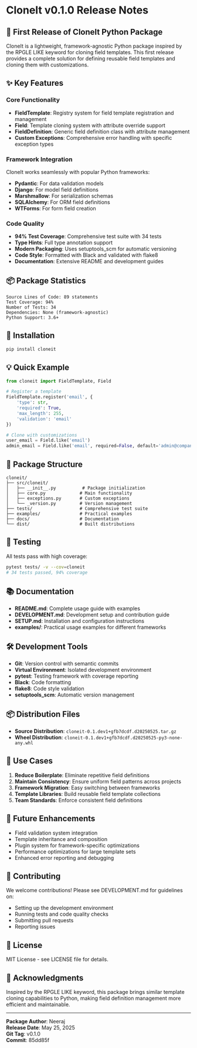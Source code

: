 # CloneIt v0.1.0 Release Notes

## 🎉 First Release of CloneIt Python Package

CloneIt is a lightweight, framework-agnostic Python package inspired by the RPGLE LIKE keyword for cloning field templates. This first release provides a complete solution for defining reusable field templates and cloning them with customizations.

## ✨ Key Features

### Core Functionality
- **FieldTemplate**: Registry system for field template registration and management
- **Field**: Template cloning system with attribute override support
- **FieldDefinition**: Generic field definition class with attribute management
- **Custom Exceptions**: Comprehensive error handling with specific exception types

### Framework Integration
CloneIt works seamlessly with popular Python frameworks:
- **Pydantic**: For data validation models
- **Django**: For model field definitions
- **Marshmallow**: For serialization schemas
- **SQLAlchemy**: For ORM field definitions
- **WTForms**: For form field creation

### Code Quality
- **94% Test Coverage**: Comprehensive test suite with 34 tests
- **Type Hints**: Full type annotation support
- **Modern Packaging**: Uses setuptools_scm for automatic versioning
- **Code Style**: Formatted with Black and validated with flake8
- **Documentation**: Extensive README and development guides

## 📦 Package Statistics

```
Source Lines of Code: 89 statements
Test Coverage: 94%
Number of Tests: 34
Dependencies: None (framework-agnostic)
Python Support: 3.6+
```

## 🚀 Installation

```bash
pip install cloneit
```

## 💡 Quick Example

```python
from cloneit import FieldTemplate, Field

# Register a template
FieldTemplate.register('email', {
    'type': str,
    'required': True,
    'max_length': 255,
    'validation': 'email'
})

# Clone with customizations
user_email = Field.like('email')
admin_email = Field.like('email', required=False, default='admin@company.com')
```

## 📁 Package Structure

```
cloneit/
├── src/cloneit/
│   ├── __init__.py          # Package initialization
│   ├── core.py             # Main functionality
│   ├── exceptions.py       # Custom exceptions
│   └── _version.py         # Version management
├── tests/                  # Comprehensive test suite
├── examples/               # Practical examples
├── docs/                   # Documentation
└── dist/                   # Built distributions
```

## 🧪 Testing

All tests pass with high coverage:

```bash
pytest tests/ -v --cov=cloneit
# 34 tests passed, 94% coverage
```

## 📚 Documentation

- **README.md**: Complete usage guide with examples
- **DEVELOPMENT.md**: Development setup and contribution guide
- **SETUP.md**: Installation and configuration instructions
- **examples/**: Practical usage examples for different frameworks

## 🛠 Development Tools

- **Git**: Version control with semantic commits
- **Virtual Environment**: Isolated development environment
- **pytest**: Testing framework with coverage reporting
- **Black**: Code formatting
- **flake8**: Code style validation
- **setuptools_scm**: Automatic version management

## 📦 Distribution Files

- **Source Distribution**: `cloneit-0.1.dev1+gfb7dcdf.d20250525.tar.gz`
- **Wheel Distribution**: `cloneit-0.1.dev1+gfb7dcdf.d20250525-py3-none-any.whl`

## 🎯 Use Cases

1. **Reduce Boilerplate**: Eliminate repetitive field definitions
2. **Maintain Consistency**: Ensure uniform field patterns across projects
3. **Framework Migration**: Easy switching between frameworks
4. **Template Libraries**: Build reusable field template collections
5. **Team Standards**: Enforce consistent field definitions

## 🔮 Future Enhancements

- Field validation system integration
- Template inheritance and composition
- Plugin system for framework-specific optimizations
- Performance optimizations for large template sets
- Enhanced error reporting and debugging

## 🤝 Contributing

We welcome contributions! Please see DEVELOPMENT.md for guidelines on:
- Setting up the development environment
- Running tests and code quality checks
- Submitting pull requests
- Reporting issues

## 📄 License

MIT License - see LICENSE file for details.

## 🙏 Acknowledgments

Inspired by the RPGLE LIKE keyword, this package brings similar template cloning capabilities to Python, making field definition management more efficient and maintainable.

---

**Package Author**: Neeraj  
**Release Date**: May 25, 2025  
**Git Tag**: v0.1.0  
**Commit**: 85dd85f
